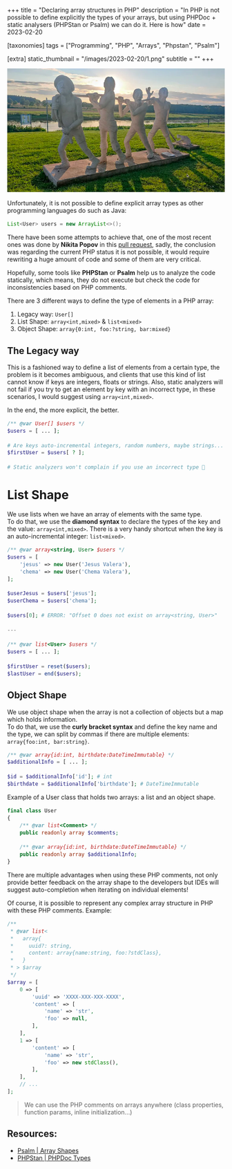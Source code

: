 +++
title = "Declaring array structures in PHP"
description = "In PHP is not possible to define explicitly the types of your arrays, but using PHPDoc + static analysers (PHPStan or Psalm) we can do it. Here is how"
date = 2023-02-20

[taxonomies]
tags = ["Programming", "PHP", "Arrays", "Phpstan", "Psalm"]

[extra]
static_thumbnail = "/images/2023-02-20/1.png"
subtitle = ""
+++

![statue-people-with-a-string-and-a-cat](/images/2023-02-20/1.png)

Unfortunately, it is not possible to define explicit array types as other programming languages do such as Java:

```java
List<User> users = new ArrayList<>();
```

There have been some attempts to achieve that, one of the most recent ones was done by **Nikita Popov** in
this [pull request](https://github.com/PHPGenerics/php-generics-rfc/issues/45), sadly, the conclusion was regarding the
current PHP status it is not possible, it would require rewriting a huge amount of code and some of them are very
critical.

Hopefully, some tools like **PHPStan** or **Psalm** help us to analyze the code statically, which means, they do not
execute but check the code for inconsistencies based on PHP comments.

There are 3 different ways to define the type of elements in a PHP array:

1. Legacy way: `User[]`
2. List Shape: `array<int,mixed>` & `list<mixed>`
3. Object Shape: `array{0:int, foo:?string, bar:mixed}`

## The Legacy way

This is a fashioned way to define a list of elements from a certain type, the problem is it becomes ambiguous, and
clients that use this kind of list cannot know if keys are integers, floats or strings.
Also, static analyzers will not fail if you try to get an element by key with an incorrect type, in these scenarios, I
would suggest using `array<int,mixed>`.

In the end, the more explicit, the better.

```php source
/** @var User[] $users */
$users = [ ... ];

# Are keys auto-incremental integers, random numbers, maybe strings... ?
$firstUser = $users[ ? ];

# Static analyzers won't complain if you use an incorrect type 🤕
```

# List Shape

We use lists when we have an array of elements with the same type.<br>
To do that, we use the **diamond syntax** to declare the types of the key and the value: `array<int,mixed>`. There is a very handy shortcut when the key is an auto-incremental integer: `list<mixed>`.

```php source
/** @var array<string, User> $users */
$users = [
    'jesus' => new User('Jesus Valera'),
    'chema' => new User('Chema Valera'),
];

$userJesus = $users['jesus'];
$userChema = $users['chema'];

$users[0]; # ERROR: "Offset 0 does not exist on array<string, User>"

---

/** @var list<User> $users */
$users = [ ... ];

$firstUser = reset($users);
$lastUser = end($users);
```

## Object Shape

We use object shape when the array is not a collection of objects but a map which holds information.<br>
To do that, we use the **curly bracket syntax** and define the key name and the type, we can split by commas if there are multiple elements: `array{foo:int, bar:string}`.

```php source
/** @var array{id:int, birthdate:DateTimeImmutable} */
$additionalInfo = [ ... ];

$id = $additionalInfo['id']; # int
$birthdate = $additionalInfo['birthdate']; # DateTimeImmutable
```

<div class="separator"></div>

Example of a User class that holds two arrays: a list and an object shape.

```php source
final class User
{
    /** @var list<Comment> */
    public readonly array $comments;

    /** @var array{id:int, birthdate:DateTimeImmutable} */
    public readonly array $additionalInfo;
}
```

There are multiple advantages when using these PHP comments, not only provide better feedback on the array shape to the developers but IDEs will suggest auto-completion when iterating on individual elements!

<div class="separator"></div>

Of course, it is possible to represent any complex array structure in PHP with these PHP comments. Example:

```php source
/**
 * @var list<
 *   array{
 *     uuid?: string,
 *     content: array{name:string, foo:?stdClass},
 *   }
 * > $array
 */
$array = [
    0 => [
        'uuid' => 'XXXX-XXX-XXX-XXXX',
        'content' => [
            'name' => 'str',
            'foo' => null,
        ],
    ],
    1 => [
        'content' => [
            'name' => 'str',
            'foo' => new stdClass(),
        ],
    ],
    // ...
];
```

> We can use the PHP comments on arrays anywhere (class properties, function params, inline initialization…)

## Resources:

- [Psalm | Array Shapes](https://psalm.dev/docs/annotating_code/type_syntax/array_types/)
- [PHPStan | PHPDoc Types](https://phpstan.org/writing-php-code/phpdoc-types#array-shapes)
